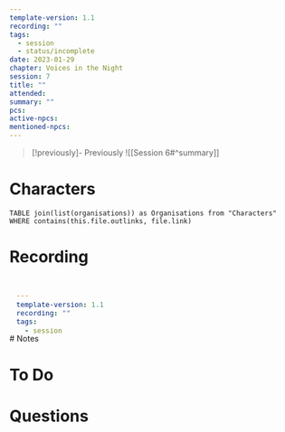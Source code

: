 ```yaml
---
template-version: 1.1
recording: ""
tags:
  - session
  - status/incomplete
date: 2023-01-29
chapter: Voices in the Night
session: 7
title: ""
attended: 
summary: ""
pcs: 
active-npcs: 
mentioned-npcs:
---
```


> [!previously]- Previously
> ![[Session 6#^summary]]
# Characters

```dataview
TABLE join(list(organisations)) as Organisations from "Characters"
WHERE contains(this.file.outlinks, file.link)
```

# Recording
<iframe width="100%" height="100" src="?modestbranding=1&rel=0" title="VtM Shadows of Boston - Session 4 - Torpor" frameborder="0"></iframe>
# Notes

# To Do

# Questions